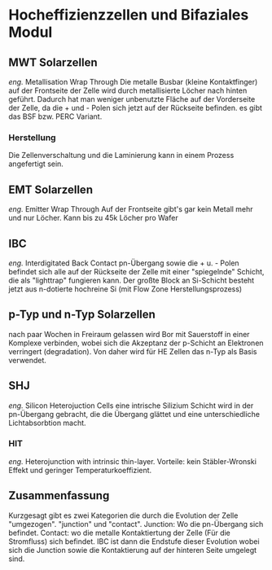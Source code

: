 # Hocheffizienzzellen und Bifaziales Modul
## MWT Solarzellen
*eng.* Metallisation Wrap Through
Die metalle Busbar (kleine Kontaktfinger) auf der Frontseite der Zelle wird durch metallisierte Löcher nach hinten geführt. Dadurch hat man weniger unbenutzte Fläche auf der Vorderseite der Zelle, da die + und - Polen sich jetzt auf der Rückseite befinden.
es gibt das BSF bzw. PERC Variant.
### Herstellung
Die Zellenverschaltung und die Laminierung kann in einem Prozess angefertigt sein.
## EMT Solarzellen
*eng.* Emitter Wrap Through
Auf der Frontseite gibt's gar kein Metall mehr und nur Löcher.
Kann bis zu 45k Löcher pro Wafer
## IBC
*eng.* Interdigitated Back Contact
pn-Übergang sowie die + u. - Polen befindet sich alle auf der Rückseite der Zelle mit einer "spiegelnde" Schicht, die als "lighttrap" fungieren kann.
Der großte Block an Si-Schicht besteht jetzt aus n-dotierte hochreine Si (mit Flow Zone Herstellungsprozess)
## p-Typ und n-Typ Solarzellen
nach paar Wochen in Freiraum gelassen wird Bor mit Sauerstoff in einer Komplexe verbinden, wobei sich die Akzeptanz der p-Schicht an Elektronen verringert (degradation). Von daher wird für HE Zellen das n-Typ als Basis verwendet.
## SHJ
*eng.* Silicon Heterojuction Cells
eine intrische Silizium Schicht wird in der pn-Übergang gebracht, die die Übergang glättet und eine unterschiedliche Lichtabsorbtion macht.
### HIT
*eng.* Heterojunction with intrinsic thin-layer.
Vorteile: kein Stäbler-Wronski Effekt und geringer Temperaturkoeffizient.  
## Zusammenfassung
Kurzgesagt gibt es zwei Kategorien die durch die Evolution der Zelle "umgezogen". "junction" und "contact". Junction: Wo die pn-Übergang sich befindet. Contact: wo die metalle Kontaktiertung der Zelle (Für die Stromfluss) sich befindet. IBC ist dann die Endstufe dieser Evolution wobei sich die Junction sowie die Kontaktierung auf der hinteren Seite umgelegt sind. 